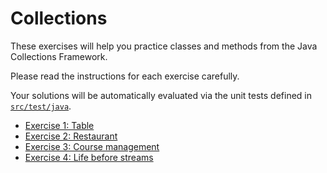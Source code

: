 # Collections

These exercises will help you practice classes and methods from the Java Collections Framework.

Please read the instructions for each exercise carefully.

Your solutions will be automatically evaluated via the unit tests defined in [`src/test/java`](src/test/java).

- [Exercise 1: Table<E>](src/main/java/ex1)
- [Exercise 2: Restaurant](src/main/java/ex2)
- [Exercise 3: Course management](src/main/java/ex3)
- [Exercise 4: Life before streams](src/main/java/ex4) 
 
 